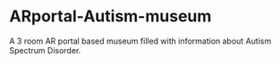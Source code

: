 # ARportal-Autism-museum

A 3 room AR portal based museum filled with information about Autism Spectrum Disorder.
